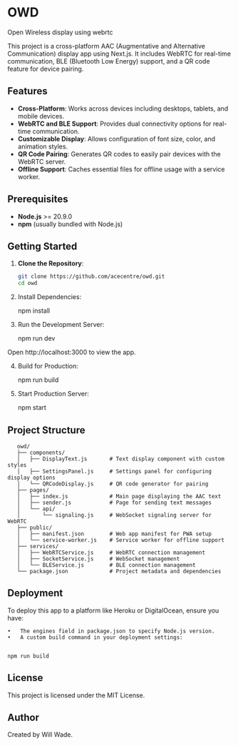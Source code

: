 # OWD
Open Wireless display using webrtc 

This project is a cross-platform AAC (Augmentative and Alternative Communication) display app using Next.js. It includes WebRTC for real-time communication, BLE (Bluetooth Low Energy) support, and a QR code feature for device pairing.

## Features

- **Cross-Platform**: Works across devices including desktops, tablets, and mobile devices.
- **WebRTC and BLE Support**: Provides dual connectivity options for real-time communication.
- **Customizable Display**: Allows configuration of font size, color, and animation styles.
- **QR Code Pairing**: Generates QR codes to easily pair devices with the WebRTC server.
- **Offline Support**: Caches essential files for offline usage with a service worker.

## Prerequisites

- **Node.js** >= 20.9.0
- **npm** (usually bundled with Node.js)

## Getting Started

1. **Clone the Repository**:

   ```bash
   git clone https://github.com/acecentre/owd.git
   cd owd
   ```

2.	Install Dependencies:

    npm install


3.	Run the Development Server:

    npm run dev

Open http://localhost:3000 to view the app.

4.	Build for Production:

    npm run build


5.	Start Production Server:

    npm start

## Project Structure

```
   owd/
   ├── components/
   │   ├── DisplayText.js       # Text display component with custom styles
   │   ├── SettingsPanel.js     # Settings panel for configuring display options
   │   └── QRCodeDisplay.js     # QR code generator for pairing
   ├── pages/
   │   ├── index.js             # Main page displaying the AAC text
   │   ├── sender.js            # Page for sending text messages
   │   └── api/
   │       └── signaling.js     # WebSocket signaling server for WebRTC
   ├── public/
   │   ├── manifest.json        # Web app manifest for PWA setup
   │   └── service-worker.js    # Service worker for offline support
   ├── services/
   │   ├── WebRTCService.js     # WebRTC connection management
   │   ├── SocketService.js     # WebSocket management
   │   └── BLEService.js        # BLE connection management
   └── package.json             # Project metadata and dependencies
```

## Deployment

To deploy this app to a platform like Heroku or DigitalOcean, ensure you have:

	•	The engines field in package.json to specify Node.js version.
	•	A custom build command in your deployment settings:


    npm run build



## License

This project is licensed under the MIT License.

## Author

Created by Will Wade.

